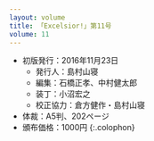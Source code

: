 ```yaml
---
layout: volume
title: 「Excelsior!」第11号
volume: 11
---
```

- 初版発行：2016年11月23日
  - 発行人：島村山寝
  - 編集：石橋正孝、中村健太郎
  - 装丁：小沼宏之
  - 校正協力：倉方健作・島村山寝
- 体裁：A5判、202ページ
- 頒布価格：1000円
{:.colophon}
